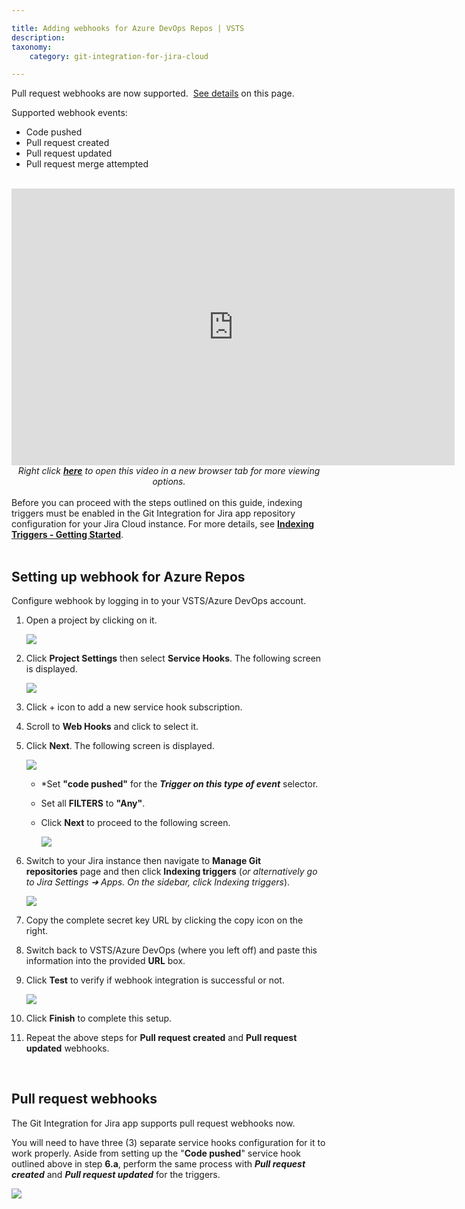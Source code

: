 ```yaml
---

title: Adding webhooks for Azure DevOps Repos | VSTS
description:
taxonomy:
    category: git-integration-for-jira-cloud

---
```


<div class="bbb-callout bbb--info">
    <div class="irow">
    <div class="ilogobox">
        <span class="logoimg"></span>
    </div>
    <div class="imsgbox">
        Pull request webhooks are now supported.  <a href='/git-integration-for-jira-cloud/adding-webhooks-for-azure-devops-repos-vsts-gij-cloud'>See details</a> on this page.<br>
        <p>Supported webhook events:</p>
        <ul>
            <li>Code pushed</li>
            <li>Pull request created</li>
            <li>Pull request updated</li>
            <li>Pull request merge attempted</li>
        </ul>
    </div>
    </div>
</div>
<br>

<div class='embed-container embed-container--16-10'>
    <iframe width='709' height='443' src='https://fast.wistia.com/embed/iframe/61wl72vp91?videoFoam=true' frameborder='0' allowfullscreen ></iframe>
</div>

<div align='center'>
    <i>Right click <a href='https://bigbrassband.wistia.com/medias/61wl72vp91'><b>here</b></a> to open this video in a new browser tab for more viewing options.</i>
</div>
<br>

<div class="bbb-callout bbb--tip">
    <div class="irow">
    <div class="ilogobox">
        <span class="logoimg"></span>
    </div>
    <div class="imsgbox">
        Before you can proceed with the steps outlined on this guide, indexing triggers must be enabled in the Git Integration for Jira app repository configuration for your Jira Cloud instance. For more details, see <a href='/git-integration-for-jira-cloud/indexing-triggers-gij-cloud'><b>Indexing Triggers - Getting Started</b></a>.
    </div>
    </div>
</div>
<br>

## Setting up webhook for Azure Repos

Configure webhook by logging in to your VSTS/Azure DevOps account.

1.  Open a project by clicking on it.

    ![](https://bigbrassband.atlassian.net/wiki/download/thumbnails/172294150/webhooks-azure-devops-sel-proj(c).png?version=1&modificationDate=1617193372470&cacheVersion=1&api=v2&width=646&height=361)

2.  Click **Project Settings** then select **Service Hooks**. The following screen is displayed.

    ![](https://bigbrassband.atlassian.net/wiki/download/thumbnails/172294150/webhooks-azure-devops-add-shooks(c).png?version=1&modificationDate=1617193372476&cacheVersion=1&api=v2&width=544&height=233)

3.  Click + icon to add a new service hook subscription.

4.  Scroll to **Web Hooks** and click to select it.

5.  Click **Next**. The following screen is displayed.

    ![](https://bigbrassband.atlassian.net/wiki/download/thumbnails/172294150/webhooks-azure-devops-triggers-cfg(c).png?version=1&modificationDate=1617193372478&cacheVersion=1&api=v2&width=476&height=499)

    *   *Set **"code pushed"** for the _**Trigger on this type of event**_ selector.

    *   Set all **FILTERS** to **"Any"**.

    *   Click **Next** to proceed to the following screen.

        ![](https://bigbrassband.atlassian.net/wiki/download/thumbnails/172294150/webhooks-azure-devops-action-cfg(c).png?version=1&modificationDate=1617193372481&cacheVersion=1&api=v2&width=510&height=535)

6.  Switch to your Jira instance then navigate to **Manage Git repositories** page and then click **Indexing triggers** (_or alternatively go to Jira Settings ➜ Apps. On the sidebar, click Indexing triggers_).

    ![](https://bigbrassband.atlassian.net/wiki/download/thumbnails/172294150/jira-cloud-webhook-url-loc(c1).png?version=1&modificationDate=1617193372483&cacheVersion=1&api=v2&width=646&height=430)

7.  Copy the complete secret key URL by clicking the copy icon on the right.

8.  Switch back to VSTS/Azure DevOps (where you left off) and paste this information into the provided **URL** box.

9.  Click **Test** to verify if webhook integration is successful or not.

    ![](https://bigbrassband.atlassian.net/wiki/download/thumbnails/172294150/webhooks-azure-devops-test-cfg(c).png?version=1&modificationDate=1617193372485&cacheVersion=1&api=v2&width=578&height=408)

10.  Click **Finish** to complete this setup.

11.  Repeat the above steps for **Pull request created** and **Pull request updated** webhooks.

<br>

## Pull request webhooks

The Git Integration for Jira app supports pull request webhooks now.

You will need to have three (3) separate service hooks configuration for it to work properly. Aside from setting up the "**Code pushed**" service hook outlined above in step **6.a**, perform the same process with _**Pull request created**_ and _**Pull request updated**_ for the triggers.

![](https://bigbrassband.atlassian.net/wiki/download/thumbnails/172294150/azure-devops-server-2019-req-service-hooks.png?version=2&modificationDate=1617193372488&cacheVersion=1&api=v2&width=680&height=239)

